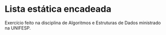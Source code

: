# Lista estática encadeada
Exercício feito na disciplina de Algoritmos e Estruturas de Dados ministrado na UNIFESP.
